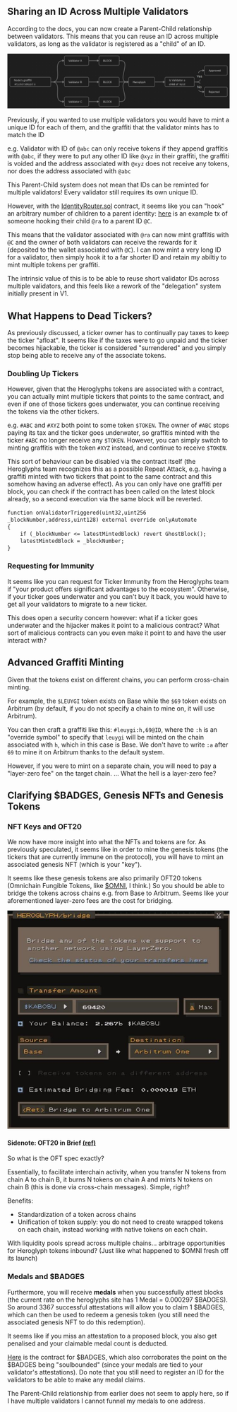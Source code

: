## Sharing an ID Across Multiple Validators

According to the docs, you can now create a Parent-Child relationship between validators. This means that you can reuse an ID across multiple validators, as long as the validator is registered as a "child" of an ID.

![Parents.png](./Parents.png)

Previously, if you wanted to use multiple validators you would have to mint a unique ID for each of them, and the graffiti that the validator mints has to match the ID 

e.g. Validator with ID of `@abc` can only receive tokens if they append graffitis with `@abc`, if they were to put any other ID like `@xyz` in their graffiti, the graffiti is voided and the address associated with `@xyz` does not receive any tokens, nor does the address associated with `@abc`


This Parent-Child system does not mean that IDs can be reminted for multiple validators! Every validator still requires its own unique ID.

However, with the [IdentityRouter.sol](https://arbiscan.io/address/0x83d55452d95cc914e33bcd43e8c9be1ffe422994#contracts) contract, it seems like you can "hook" an arbitrary number of children to a parent identity: [here](https://arbiscan.io/tx/0x1810a88c7ad28907c1ea6875e76cb40614d776c2372594cfe49298f487a325e9) is an example tx of someone hooking their child `@ra` to a parent ID `@C`. 

This means that the validator associated with `@ra` can now mint graffitis with `@C` and the owner of both validators can receive the rewards for it (deposited to the wallet associated with `@C`). I can now mint a very long ID for a validator, then simply hook it to a far shorter ID and retain my abiltiy to mint multiple tokens per graffiti.

The intrinsic value of this is to be able to reuse short validator IDs across multiple validators, and this feels like a rework of the "delegation" system initially present in V1. 


## What Happens to Dead Tickers?

As previously discussed, a ticker owner has to continually pay taxes to keep the ticker "afloat". It seems like if the taxes were to go unpaid and the ticker becomes hijackable, the ticker is considered "surrendered" and you simply stop being able to receive any of the associate tokens.

### Doubling Up Tickers

However, given that the Heroglyphs tokens are associated with a contract, you can actually mint multiple tickers that points to the same contract, and even if one of those tickers goes underwater, you can continue receiving the tokens via the other tickers. 

e.g. `#ABC` and `#XYZ` both point to some token `$TOKEN`. The owner of `#ABC` stops paying its tax and the ticker goes underwater, so graffitis minted with the ticker `#ABC` no longer receive any `$TOKEN`. However, you can simply switch to minting graffitis with the token `#XYZ` instead, and continue to receive `$TOKEN`.

This sort of behaviour can be disabled via the contract itself (the Heroglyphs team recognizes this as a possible Repeat Attack, e.g. having a graffiti minted with two tickers that point to the same contract and this somehow having an adverse effect). As you can only have one graffiti per block, you can check if the contract has been called on the latest block already, so a second execution via the same block will be reverted.

```solidity
function onValidatorTriggered(uint32,uint256 _blockNumber,address,uint128) external override onlyAutomate
{
	if (_blockNumber <= latestMintedBlock) revert GhostBlock();
	latestMintedBlock = _blockNumber;
}
```

### Requesting for Immunity

It seems like you can request for Ticker Immunity from the Heroglyphs team if "your product offers significant advantages to the ecosystem". Otherwise, if your ticker goes underwater and you can't buy it back, you would have to get all your validators to migrate to a new ticker. 

This does open a security concern however: what if a ticker goes underwater and the hijacker makes it point to a malicious contract? What sort of malicious contracts can you even make it point to and have the user interact with? 

## Advanced Graffiti Minting

Given that the tokens exist on different chains, you can perform cross-chain minting.

For example, the `$LEUYGI` token exists on Base while the `$69` token exists on Arbitrum (by default, if you do not specify a chain to mine on, it will use Arbitrum).

You can then craft a graffiti like this: `#leuygi:h,69@ID`, where the `:h` is an "override symbol" to specify that `leuygi` will be minted on the chain associated with `h`, which in this case is Base. We don't have to write `:a` after `69` to mine it on Arbitrum thanks to the default system.

However, if you were to mint on a separate chain, you will need to pay a "layer-zero fee" on the target chain. 
...
What the hell is a layer-zero fee?


## Clarifying $BADGES, Genesis NFTs and Genesis Tokens


### NFT Keys and OFT20

We now have more insight into what the NFTs and tokens are for. As previously speculated, it seems like in order to mine the genesis tokens (the tickers that are currently immune on the protocol), you will have to mint an associated genesis NFT (which is your "key").

It seems like these genesis tokens are also primarily OFT20 tokens (Omnichain Fungible Tokens, like [$OMNI](https://coinmarketcap.com/currencies/omnicat/), I think.) So you should be able to bridge the tokens across chains e.g. from Base to Arbitrum. Seems like your aforementioned layer-zero fees are the cost for bridging.

![Bridging.png](./Bridging.png)

#### Sidenote: OFT20 in Brief [(ref)](https://medium.com/layerzero-official/explaining-the-oft-standard-310de5e84052)

So what is the OFT spec exactly? 

Essentially, to facilitate interchain activity, when you transfer N tokens from chain A to chain B, it burns N tokens on chain A and mints N tokens on chain B (this is done via cross-chain messages). Simple, right? 

Benefits: 
- Standardization of a token across chains
- Unification of token supply: you do not need to create wrapped tokens on each chain, instead working with native tokens on each chain.

With liquidity pools spread across multiple chains... arbitrage opportunities for Heroglyph tokens inbound? (Just like what happened to $OMNI fresh off its launch)


### Medals and $BADGES

Furthermore, you will receive **medals** when you successfully attest blocks (the current rate on the heroglyphs site has 1 Medal = 0.000297 $BADGES). So around 3367 successful attestations will allow you to claim 1 $BADGES, which can then be used to redeem a genesis token (you still need the associated genesis NFT to do this redemption).

It seems like if you miss an attestation to a proposed block, you also get penalised and your claimable medal count is deducted. 

[Here](https://arbiscan.io/address/0xE1439f74Cd5286Bf28B08978703BEd2068DE4260#code) is the contract for $BADGES, which also corroborates the point on the $BADGES being "soulbounded" (since your medals are tied to your validator's attestations). Do note that you still need to register an ID for the validators to be able to make any medal claims.

The Parent-Child relationship from earlier does not seem to apply here, so if I have multiple validators I cannot funnel my medals to one address.

